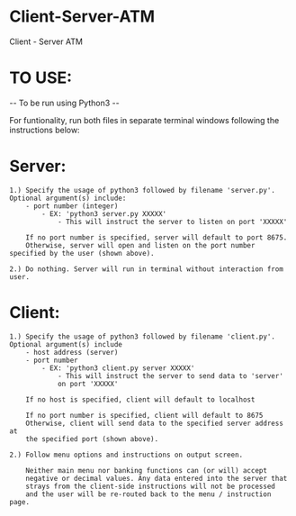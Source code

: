 # Client-Server-ATM
Client - Server ATM

# TO USE:

-- To be run using Python3 --

For funtionality, run both files in separate terminal windows
following the instructions below:

# Server:
	1.) Specify the usage of python3 followed by filename 'server.py'. Optional argument(s) include:
		- port number (integer)
			- EX: 'python3 server.py XXXXX'
				- This will instruct the server to listen on port 'XXXXX'
		
		If no port number is specified, server will default to port 8675.
		Otherwise, server will open and listen on the port number specified by the user (shown above).
	
	2.) Do nothing. Server will run in terminal without interaction from user.
		
# Client:
	1.) Specify the usage of python3 followed by filename 'client.py'. Optional argument(s) include
		- host address (server)
		- port number
			- EX: 'python3 client.py server XXXXX'
				- This will instruct the server to send data to 'server'
				on port 'XXXXX'
				
		If no host is specified, client will default to localhost
		
		If no port number is specified, client will default to 8675
		Otherwise, client will send data to the specified server address at 
		the specified port (shown above).
	
	2.) Follow menu options and instructions on output screen.
	
		Neither main menu nor banking functions can (or will) accept
		negative or decimal values. Any data entered into the server that
		strays from the client-side instructions will not be processed
		and the user will be re-routed back to the menu / instruction page.

